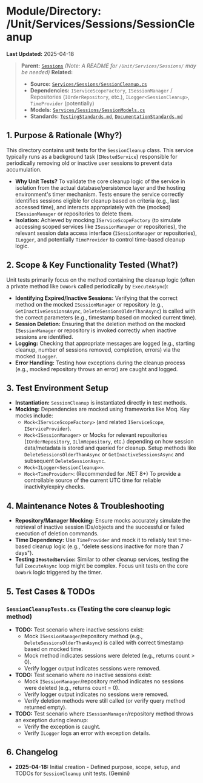 # Module/Directory: /Unit/Services/Sessions/SessionCleanup

**Last Updated:** 2025-04-18

> **Parent:** [`Sessions`](../README.md)
> *(Note: A README for `/Unit/Services/Sessions/` may be needed)*
> **Related:**
> * **Source:** [`Services/Sessions/SessionCleanup.cs`](../../../../../Zarichney.Server/Services/Sessions/SessionCleanup.cs)
> * **Dependencies:** `IServiceScopeFactory`, `ISessionManager` / Repositories (`IOrderRepository`, etc.), `ILogger<SessionCleanup>`, `TimeProvider` (potentially)
> * **Models:** [`Services/Sessions/SessionModels.cs`](../../../../../Zarichney.Server/Services/Sessions/SessionModels.cs)
> * **Standards:** [`TestingStandards.md`](../../../../../Docs/Standards/TestingStandards.md), [`DocumentationStandards.md`](../../../../../Docs/Standards/DocumentationStandards.md)

## 1. Purpose & Rationale (Why?)

This directory contains unit tests for the `SessionCleanup` class. This service typically runs as a background task (`IHostedService`) responsible for periodically removing old or inactive user sessions to prevent data accumulation.

* **Why Unit Tests?** To validate the core cleanup logic of the service in isolation from the actual database/persistence layer and the hosting environment's timer mechanism. Tests ensure the service correctly identifies sessions eligible for cleanup based on criteria (e.g., last accessed time), and interacts appropriately with the (mocked) `ISessionManager` or repositories to delete them.
* **Isolation:** Achieved by mocking `IServiceScopeFactory` (to simulate accessing scoped services like `ISessionManager` or repositories), the relevant session data access interface (`ISessionManager` or repositories), `ILogger`, and potentially `TimeProvider` to control time-based cleanup logic.

## 2. Scope & Key Functionality Tested (What?)

Unit tests primarily focus on the method containing the cleanup logic (often a private method like `DoWork` called periodically by `ExecuteAsync`):

* **Identifying Expired/Inactive Sessions:** Verifying that the correct method on the mocked `ISessionManager` or repository (e.g., `GetInactiveSessionsAsync`, `DeleteSessionsOlderThanAsync`) is called with the correct parameters (e.g., timestamp based on mocked current time).
* **Session Deletion:** Ensuring that the deletion method on the mocked `ISessionManager` or repository is invoked correctly when inactive sessions are identified.
* **Logging:** Checking that appropriate messages are logged (e.g., starting cleanup, number of sessions removed, completion, errors) via the mocked `ILogger`.
* **Error Handling:** Testing how exceptions during the cleanup process (e.g., mocked repository throws an error) are caught and logged.

## 3. Test Environment Setup

* **Instantiation:** `SessionCleanup` is instantiated directly in test methods.
* **Mocking:** Dependencies are mocked using frameworks like Moq. Key mocks include:
    * `Mock<IServiceScopeFactory>` (and related `IServiceScope`, `IServiceProvider`).
    * `Mock<ISessionManager>` or Mocks for relevant repositories (`IOrderRepository`, `ILlmRepository`, etc.) depending on how session data/metadata is stored and queried for cleanup. Setup methods like `DeleteSessionsOlderThanAsync` or `GetInactiveSessionsAsync` and subsequent `DeleteSessionAsync`.
    * `Mock<ILogger<SessionCleanup>>`.
    * `Mock<TimeProvider>`: (Recommended for .NET 8+) To provide a controllable source of the current UTC time for reliable inactivity/expiry checks.

## 4. Maintenance Notes & Troubleshooting

* **Repository/Manager Mocking:** Ensure mocks accurately simulate the retrieval of inactive session IDs/objects and the successful or failed execution of deletion commands.
* **Time Dependency:** Use `TimeProvider` and mock it to reliably test time-based cleanup logic (e.g., "delete sessions inactive for more than 7 days").
* **Testing `IHostedService`:** Similar to other cleanup services, testing the full `ExecuteAsync` loop might be complex. Focus unit tests on the core `DoWork` logic triggered by the timer.

## 5. Test Cases & TODOs

### `SessionCleanupTests.cs` (Testing the core cleanup logic method)
* **TODO:** Test scenario where inactive sessions exist:
    * Mock `ISessionManager`/repository method (e.g., `DeleteSessionsOlderThanAsync`) is called with correct timestamp based on mocked time.
    * Mock method indicates sessions were deleted (e.g., returns count > 0).
    * Verify logger output indicates sessions were removed.
* **TODO:** Test scenario where *no* inactive sessions exist:
    * Mock `ISessionManager`/repository method indicates no sessions were deleted (e.g., returns count = 0).
    * Verify logger output indicates no sessions were removed.
    * Verify deletion methods were still called (or verify query method returned empty).
* **TODO:** Test scenario where `ISessionManager`/repository method throws an exception during cleanup:
    * Verify the exception is caught.
    * Verify `ILogger` logs an error with exception details.

## 6. Changelog

* **2025-04-18:** Initial creation - Defined purpose, scope, setup, and TODOs for `SessionCleanup` unit tests. (Gemini)

